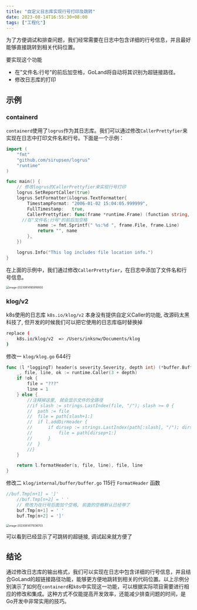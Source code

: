 ```yaml
---
title: "自定义日志库实现行号打印及跳转"
date: 2023-08-14T16:55:30+08:00
tags: ["工程化"]
---
```


为了方便调试和排查问题，我们经常需要在日志中包含详细的行号信息，并且最好能够直接跳转到相关代码位置。

要实现这个功能

- 在"文件名:行号"的前后加空格，GoLand将自动将其识别为超链接路径。
- 修改日志库的打印

## 示例

### containerd

`containerd`使用了`logrus`作为其日志库。我们可以通过修改`CallerPrettyfier`来实现在日志中打印文件名和行号。下面是一个示例：

```go
import (
	"fmt"
	"github.com/sirupsen/logrus"
	"runtime"
)

func main() {
	// 修改logrus的CallerPrettyfier来实现行号打印
	logrus.SetReportCaller(true)
	logrus.SetFormatter(&logrus.TextFormatter{
		TimestampFormat: "2006-01-02 15:04:05.999999",
		FullTimestamp:   true,
		CallerPrettyfier: func(frame *runtime.Frame) (function string, file string) {
      //在"文件名:行号"的前后加空格
			name := fmt.Sprintf(" %s:%d ", frame.File, frame.Line)
			return "", name
		},
	})

	logrus.Info("This log includes file location info.")
}
```

在上面的示例中，我们通过修改`CallerPrettyfier`，在日志中添加了文件名和行号信息。

<img src="http://inksnw.asuscomm.com:3001/blog/自定义日志库实现行号打印及跳转_3c370988be6e601fc6cd627aba15e4d6.png" alt="image-20230814165916930" style="zoom:50%;" />

### klog/v2

k8s使用的日志库 `k8s.io/klog/v2` 本身没有提供自定义Caller的功能, 改源码太黑科技了, 但开发的时候我们可以把它使用的日志库临时替换掉

```bash
replace (
	k8s.io/klog/v2  => /Users/inksnw/Documents/klog
)
```

修改一  `klog/klog.go` 644行

```go
func (l *loggingT) header(s severity.Severity, depth int) (*buffer.Buffer, string, int) {
	_, file, line, ok := runtime.Caller(3 + depth)
	if !ok {
		file = "???"
		line = 1
	} else {
		//注释掉这里, 就会显示文件的全路径
		//if slash := strings.LastIndex(file, "/"); slash >= 0 {
		//	path := file
		//	file = path[slash+1:]
		//	if l.addDirHeader {
		//		if dirsep := strings.LastIndex(path[:slash], "/"); dirsep >= 0 {
		//			file = path[dirsep+1:]
		//		}
		//	}
		//}
	}

	return l.formatHeader(s, file, line), file, line
}
```

修改二 `klog/internal/buffer/buffer.go` 115行 `FormatHeader` 函数

```go
//buf.Tmp[n+1] = ']'
	//buf.Tmp[n+2] = ' '
	// 修改为在行号后面加个空格, 前面的空格默认已经带了
	buf.Tmp[n+1] = ' '
	buf.Tmp[n+2] = ']'
```

<img src="http://inksnw.asuscomm.com:3001/blog/自定义日志库实现行号打印及跳转_fdf0f2a9aba76b0d8a5ae8db7219f3f2.png" alt="image-20230814171036703" style="zoom:50%;" />

可以看到已经显示了可跳转的超链接, 调试起来就方便了

## 结论

通过修改日志库的输出格式，我们可以实现在日志中包含详细的行号信息，并且结合GoLand的超链接路径功能，能够更方便地跳转到相关的代码位置。以上示例分别演示了如何在`containerd`和`k8s`中实现这一功能，可以根据实际项目需要进行相应的修改和集成。这种方式不仅能提高开发效率，还能减少排查问题的时间，是Go开发中非常实用的技巧。
